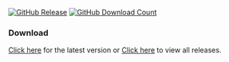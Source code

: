 [![GitHub Release](https://github-basic-badges.herokuapp.com/release/heyitsrobert/backreminder.svg)]()
[![GitHub Download Count](https://github-basic-badges.herokuapp.com/downloads/heyitsrobert/backreminder/total.svg)]()
### Download
[Click here](https://github.com/heyitsrobert/BackReminder/releases/download/v1.2/BackReminder-v1.2-Installer.exe) for the latest version or [Click here](https://github.com/heyitsrobert/BackReminder/releases) to view all releases.
